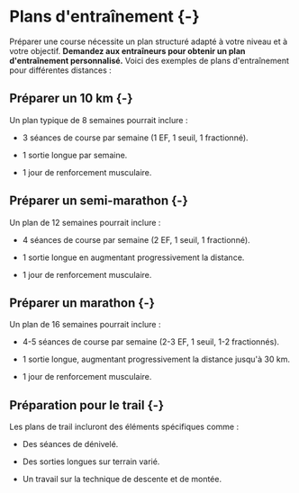 

# Plans d'entraînement {-}

Préparer une course nécessite un plan structuré adapté à votre niveau et à votre objectif.
**Demandez aux entraîneurs pour obtenir un plan d'entraînement personnalisé.**
Voici des exemples de plans d'entraînement pour différentes distances :

## Préparer un 10 km {-}

Un plan typique de 8 semaines pourrait inclure :

- 3 séances de course par semaine (1 EF, 1 seuil, 1 fractionné).

- 1 sortie longue par semaine.

- 1 jour de renforcement musculaire.

## Préparer un semi-marathon {-}

Un plan de 12 semaines pourrait inclure :

- 4 séances de course par semaine (2 EF, 1 seuil, 1 fractionné).

- 1 sortie longue en augmentant progressivement la distance.

- 1 jour de renforcement musculaire.

## Préparer un marathon {-}

Un plan de 16 semaines pourrait inclure :

- 4-5 séances de course par semaine (2-3 EF, 1 seuil, 1-2 fractionnés).

- 1 sortie longue, augmentant progressivement la distance jusqu'à 30 km.

- 1 jour de renforcement musculaire.

## Préparation pour le trail {-}

Les plans de trail incluront des éléments spécifiques comme :

- Des séances de dénivelé.

- Des sorties longues sur terrain varié.

- Un travail sur la technique de descente et de montée.
